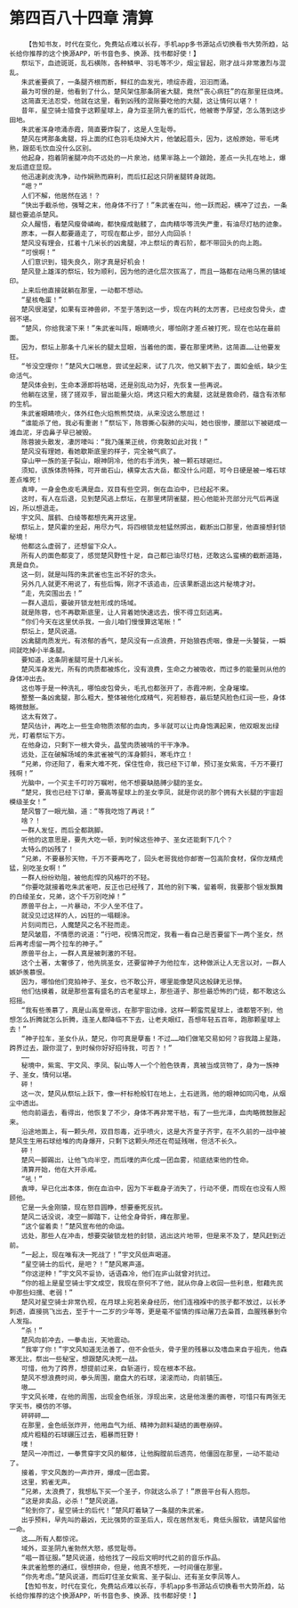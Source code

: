# 第四百八十四章 清算
        【告知书友，时代在变化，免费站点难以长存，手机app多书源站点切换看书大势所趋，站长给你推荐的这个换源APP，听书音色多、换源、找书都好使！】
       祭坛下，血迹斑斑，乱石横陈，各种鳞甲、羽毛等不少，烟尘冒起，刚才战斗非常激烈与混乱。
       朱武雀要疯了，一条腿齐根而断，鲜红的血发光，喷绽赤霞，汩汩而涌。
       最为可恨的是，他看到了什么，楚风架住那条阴雀大腿，竟然“丧心病狂”的在那里狂烧烤。
       这简直无法忍受，他就在这里，看到凶残的混账要吃他的大腿，这让情何以堪？！
       昔年，星空骑士猎食于这颗星球上，身为亚圣阴九雀的后代，他被寄予厚望，怎么落到这步田地。
       朱武雀浑身喷涌赤霞，简直要炸裂了，这是人生耻辱。
       楚风在烤那条禽腿，将上面的红色羽毛烧掉大片，他皱起眉头，因为，这般原始，带毛烤熟，跟茹毛饮血没什么区别。
       他起身，抱着阴雀腿冲向不远处的一片泉池，结果半路上一个踉跄，差点一头扎在地上，爆发后遗症显现。
       他迅速剥皮洗净，动作娴熟而麻利，而后扛起这只阴雀腿转身就跑。
       “嗯？”
       人们不解，他居然在逃！？
       “快出手截杀他，强弩之末，他身体不行了！”朱武雀在叫，他一跃而起，横冲了过去，一条腿也要追杀楚风。
       众人醒悟，看楚风瘦骨嶙峋，都快瘦成骷髅了，血肉精华等流失严重，有油尽灯枯的迹象。
       原本，一群人都要遁走了，可现在都止步，部分人向回杀！
       楚风没有理会，扛着十几米长的凶禽腿，冲上祭坛的青石阶，都不带回头的向上跑。
       “可恨啊！”
       人们意识到，错失良久，刚才真是好机会！
       楚风登上雄浑的祭坛，较为顺利，因为他的进化层次拔高了，而且一路都在动用乌黑的镇域印。
       上来后他直接就躺在那里，一动都不想动。
       “星核龟蛋！”
       楚风很渴望，如果有亚神兽卵，不至于落到这一步，现在内耗的太厉害，已经皮包骨头，虚弱不堪。
       “楚风，你给我滚下来！”朱武雀叫阵，眼睛喷火，哪怕刚才差点被打死，现在也站在最前面。
       因为，祭坛上那条十几米长的腿太显眼，当着他的面，要在那里烤熟，这简直……让他要发狂。
       “爷没空理你！”楚风大口喘息，尝试坐起来，试了几次，他又躺下去了，面如金纸，缺少生命活气。
       楚风体会到，生命本源即将枯竭，还是别乱动为好，先恢复一些再说。
       他躺在这里，搓了搓双手，冒出能量火焰，烤这只粗大的禽腿，这就是救命药，蕴含有浓郁的生机。
       朱武雀眼睛喷火，体外红色火焰熊熊焚烧，从来没这么憋屈过！
       “谁能杀了他，我必有重谢！”祭坛下，陈蓉撕心裂肺的尖叫，她也很惨，腰部以下被砸成一滩血泥，牙齿鼻子早已被毁。
       陈蓉披头散发，凄厉嚎叫：“我乃蓬莱正统，你竟敢如此对我！”
       楚风没有理她，看她歇斯底里的样子，完全被气疯了。
       穿山甲一族的圣子裂山，眼神阴冷，他的右手消失，被一颗石球砸烂。
       须知，该族体质特殊，可开凿石山，横穿太古大岳，都没什么问题，可今日硬是被一堆石球差点堆死！
       袁坤，一身金色皮毛满是血，双目有些空洞，倒在血泊中，已经起不来。
       这时，有人在后退，见到楚风逃上祭坛，在那里烤阴雀腿，担心他能补充部分元气后再逞凶，所以想退走。
       宇文风、展鹤、白绫等都想先离开这里。
       祭坛上，楚风霍的坐起，用尽力气，将四根锁龙桩猛然掷出，截断出口那里，他直接想封锁秘境！
       他都这么虚弱了，还想留下众人。
       所有人的面色都变了，感觉楚风野性十足，自己都已油尽灯枯，还敢这么蛮横的截断道路，真是自负。
       这一刻，就是叫阵的朱武雀也生出不好的念头。
       另外几人就更不用说了，有些后悔，刚才不该追击，应该果断退出这片秘境才对。
       “走，先突围出去！”
       一群人退后，要破开锁龙桩形成的场域。
       就是陈蓉，也不再歇斯底里，让人背着她快速远去，恨不得立刻逃离。
       “你们今天在这里伏杀我，一会儿咱们慢慢算这笔帐！”
       祭坛上，楚风说道。
       凶禽腿肉质发光，有浓郁的香气，楚风没有一点浪费，开始狼吞虎咽，像是一头饕餮，一瞬间就吃掉小半条腿。
       要知道，这条阴雀腿可是十几米长。
       楚风浑身发光，所有的肉质都被炼化，没有浪费，生命之力被吸收，而过多的能量则从他的身体冲出去。
       这也等于是一种洗礼，哪怕皮包骨头，毛孔也都张开了，赤霞冲刷，全身璀璨。
       整整一条凶禽腿，那么粗大，整体被他化成精气，宛若鲸吞，最后楚风脸色红润一些，身体略微鼓胀。
       这太有效了。
       楚风估计，再吃上一些生命物质浓郁的血肉，多半就可以让肉身饱满起来，他双眼发出绿光，盯着祭坛下方。
       在他身边，只剩下一根大骨头，晶莹肉质被啃的干干净净。
       远处，正在破解场域的朱武雀被气的浑身颤抖，寒毛炸立！
       “兄弟，你还阳了，看来大难不死，保住性命，我已经下订单，预订圣女紫鸾，千万不要打残啊！”
       光脑中，一个买主千叮咛万嘱咐，他不想要缺胳膊少腿的圣女。
       “楚兄，我也已经下订单，要高等星球上的圣女李凤，就是你说的那个拥有大长腿的宇宙超模级圣女！”
       楚风瞥了一眼光脑，道：“等我吃饱了再说！”
       啥？！
       一群人发怔，而后全都跳脚。
       听他的这意思是，要先大吃一顿，到时候这些神子、圣女还能剩下几个？
       太特么的凶残了！
       “兄弟，不要暴殄天物，千万不要再吃了，回头老哥我给你邮寄一包高阶食材，保你龙精虎猛，别吃圣女啊！”
       一群人纷纷劝阻，被他彪悍的风格吓的不轻。
       “你要吃就接着吃朱武雀吧，反正也已经残了，其他的别下嘴，留着啊，我要那个银发飘舞的白绫圣女，兄弟，这个千万别吃掉！”
       原兽平台上，一片暴动，不少人坐不住了。
       就没见过这样的人，凶狂的一塌糊涂。
       片刻间而已，人魔楚风之名不胫而走。
       楚风皱眉，不情愿的说道：“行吧，视情况而定，我看一看自己是否要留下一两个圣女，然后再考虑留一两个拉车的神子。”
       原兽平台上，一群人真是被刺激的不轻。
       这个土著，太奢侈了，他先挑圣女，还要留神子为他拉车，这种做派让人无言以对，一群人嫉妒羡慕恨。
       因为，哪怕他们竞拍神子、圣女，也不敢公开，哪里能像楚风这般肆无忌惮。
       他们估摸着，就是那些富有盛名的古老星球上，那些道子、那些最恐怖的门徒，都不敢这么招摇。
       “我有些羡慕了，真是山高皇帝远，在那宇宙边缘，这样一颗蛮荒星球上，谁都管不到，他想怎么折腾就怎么折腾，连圣人都降临不下去，让老夫眼红，吾想年轻五百年，跑那颗星球上去！”
       “神子拉车，圣女仆从，楚兄，你可真是孽畜！不过……咱们做笔交易如何？容我踏上星路，跨界过去，跟你混了，到时候你好好招待我，可否？！”
       ……
       秘境中，紫鸾、宇文风、李凤、裂山等人一个个脸色铁青，真被当成货物了，身为一族神子、圣女，情何以堪。
       砰！
       这一次，楚风从祭坛上跃下，像一杆标枪般钉在地上，土石迸溅，他的眼神如同闪电，从烟尘中透出。
       他向前逼去，看得出，他恢复了不少，身体不再非常干枯，有了一些光泽，血肉略微鼓胀起来。
       沿途地面上，有一颗头颅，双目怨毒，近乎喷火，这是大齐皇子齐宇，在不久前的一战中被楚风生生用石球给堆的肉身爆开，只剩下这颗头颅还在苟延残喘，但活不长久。
       砰！
       楚风一脚踢出，让他飞向半空，而后噗的声化成一团血雾，彻底结束他的性命。
       清算开始，他在大开杀戒。
       “吼！”
       袁坤，早已化出本体，倒在血泊中，因为下半截身子消失了，行动不便，而现在也没有人照顾他。
       它是一头金刚猿，现在怒目圆睁，想要垂死反抗。
       楚风二话没说，凌空一脚踏下，让他全身骨折，瘫在那里。
       “这个留着卖！”楚风宣布他的命运。
       远处，那些人在冲击，想要突破锁龙桩的封锁，逃出这片地带，但是来不及了，楚风赶到近前。
       “一起上，现在唯有决一死战了！”宇文风低声喝道。
       “星空骑士的后代，是吧？！”楚风寒声道。
       “你这逆种！”宇文风不妥协，话语森冷，他们在庐山就曾对抗过。
       “你的祖上是星空骑士宇文成空，我现在奈何不了他，就从你身上收回一些利息，慰藉先民中那些妇孺、老弱！”
       楚风对星空骑士非常仇视，在月球上宛若亲身经历，他们连襁褓中的孩子都不放过，以长矛刺透，直接挑飞出去，至于十一二岁的少年等，更是毫不留情的挥动屠刀去枭首，血腥残暴到令人发指。
       “杀！”
       楚风向前冲去，一拳击出，天地震动。
       “我宰了你！”宇文风知道无法善了，但不会低头，骨子里的残暴以及嗜血来自于祖先，他森寒无比，祭出一些秘宝，想跟楚风决死一战。
       可惜，他为了跨界，想提前过来，自斩道行，现在根本不敌。
       楚风不想浪费时间，拳头周围，磨盘大的石球，滚滚而动，向前镇压。
       嗷……
       宇文风长嚎，在他的周围，出现金色纸张，浮现出来，这是他泼墨的画卷，可惜只有两张无字天书，模仿的不够。
       砰砰砰……
       在那里，金色纸张炸开，他用血气为纸、精神为颜料凝结的画卷崩碎。
       成片粗糙的石球碾压过去，粗暴而狂野！
       噗！
       楚风一冲而过，一拳贯穿宇文风的躯体，让他胸膛前后透亮，他僵固在那里，一动不能动了。
       接着，宇文风轰的一声炸开，爆成一团血雾。
       这里，鸦雀无声。
       “兄弟，太浪费了，我想私下买一个圣子，你就这么杀了！”原兽平台有人抱怨。
       “这是非卖品，必杀！”楚风说道。
       “轮到你了，星空骑士的后代！”楚风盯着缺了一条腿的朱武雀。
       出乎预料，早先叫的最凶，无比强势的亚圣后人，现在居然发毛，竟低头服软，请楚风留他一命。
       这……所有人都惊诧。
       域外，亚圣阴九雀勃然大怒，感觉耻辱。
       “唱一首征服。”楚风说道，给他找了一段后文明时代之前的音乐作品。
       朱武雀脸憋的通红，很想拼命，但是，他真不想死，一时间僵在那里。
       “你先考虑。”楚风说道，而后盯住圣女紫鸾、圣子裂山、还有圣女李凤等人。
       【告知书友，时代在变化，免费站点难以长存，手机app多书源站点切换看书大势所趋，站长给你推荐的这个换源APP，听书音色多、换源、找书都好使！】
